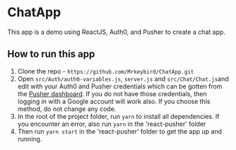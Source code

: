 
# ChatApp

This app is a demo using ReactJS, Auth0, and Pusher to create a chat app.

## How to run this app

1. Clone the repo - `https://github.com/Mrkeybird/ChatApp.git`
2. Open `src/Auth/auth0-variables.js`, `server.js` and `src/Chat/Chat.js`and edit with your Auth0 and Pusher credentials which can be gotten from the [Pusher dashboard](https://pusher.com).
If you do not have those credentials, then logging in with a Google account will work also. If you choose this method, do not change any code.
3. In the root of the project folder, run `yarn` to install all dependencies. If you encounter an error, also run `yarn` in the 'react-pusher' folder
4. Then run `yarn start` in the 'react-pusher' folder to get the app up and running.
